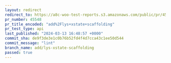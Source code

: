 ```yaml
---
layout: redirect
redirect_to: https://a8c-woo-test-reports.s3.amazonaws.com/public/pr/45548/api/index.html
pr_number: 45548
pr_title_encoded: "add%2Flys+xstate+scaffolding"
pr_test_type: api
last_published: "2024-03-13 16:48:57 +0000"
commit_sha: de9f3de3e1c0b76b52fd4f4d7cca43c1ee50d544
commit_message: "lint"
branch_name: add/lys-xstate-scaffolding
passed: true
---
```

